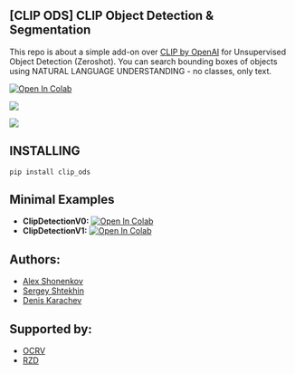 
## [CLIP ODS] CLIP Object Detection & Segmentation

This repo is about a simple add-on over [CLIP by OpenAI](https://openai.com/blog/clip/) for Unsupervised Object Detection (Zeroshot).
You can search bounding boxes of objects using NATURAL LANGUAGE UNDERSTANDING - no classes, only text.

[![Open In Colab](https://colab.research.google.com/assets/colab-badge.svg)](https://colab.research.google.com/drive/13B9B1N_nPw1p8e5--F5MoLiXuJoKDKZN?usp=sharing)

![](./pics/example-rzhd.png)

![](./pics/example-detection.png)



## INSTALLING

```
pip install clip_ods
```


## Minimal Examples 
- **ClipDetectionV0:** [![Open In Colab](https://colab.research.google.com/assets/colab-badge.svg)](https://colab.research.google.com/drive/13B9B1N_nPw1p8e5--F5MoLiXuJoKDKZN?usp=sharing)
- **ClipDetectionV1:** [![Open In Colab](https://colab.research.google.com/assets/colab-badge.svg)]()

## Authors:

- [Alex Shonenkov](https://www.kaggle.com/shonenkov)
- [Sergey Shtekhin](https://www.kaggle.com/shse77)
- [Denis Karachev](https://github.com/thedenk/)

## Supported by:
- [OCRV](http://www.ocrv.ru/)
- [RZD](https://eng.rzd.ru/)


